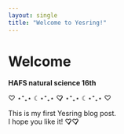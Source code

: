 ```yaml
---
layout: single
title: "Welcome to Yesring!"
---
```


# Welcome

**HAFS natural science 16th**  

♡ ⋆⁺₊⋆ ☾⋆⁺₊⋆ ♡̷̷̷ ⋆⁺₊⋆ ☾⋆⁺₊⋆ ♡    

This is my first Yesring blog post.  
I hope you like it! ♡̷̷̷♡̷̷̷   
